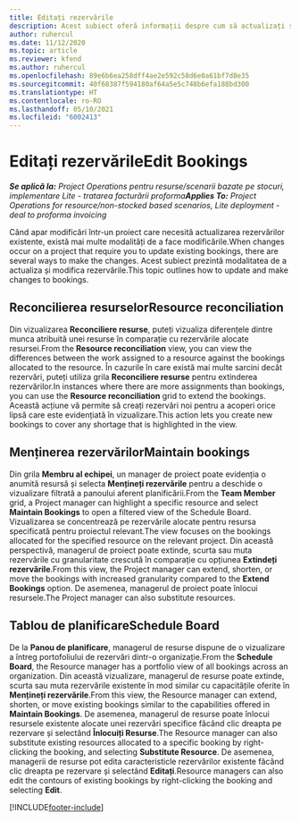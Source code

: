 ```yaml
---
title: Editați rezervările
description: Acest subiect oferă informații despre cum să actualizați și să modificați rezervările.
author: ruhercul
ms.date: 11/12/2020
ms.topic: article
ms.reviewer: kfend
ms.author: ruhercul
ms.openlocfilehash: 89e6b6ea258dff4ae2e592c58d6e0a61bf7d8e35
ms.sourcegitcommit: 40f68387f594180af64a5e5c748b6efa188bd300
ms.translationtype: HT
ms.contentlocale: ro-RO
ms.lasthandoff: 05/10/2021
ms.locfileid: "6002413"
---
```

# <a name="edit-bookings"></a><span data-ttu-id="9d472-103">Editați rezervările</span><span class="sxs-lookup"><span data-stu-id="9d472-103">Edit Bookings</span></span>

<span data-ttu-id="9d472-104">_**Se aplică la:** Project Operations pentru resurse/scenarii bazate pe stocuri, implementare Lite - tratarea facturării proforma_</span><span class="sxs-lookup"><span data-stu-id="9d472-104">_**Applies To:** Project Operations for resource/non-stocked based scenarios, Lite deployment - deal to proforma invoicing_</span></span>


<span data-ttu-id="9d472-105">Când apar modificări într-un proiect care necesită actualizarea rezervărilor existente, există mai multe modalități de a face modificările.</span><span class="sxs-lookup"><span data-stu-id="9d472-105">When changes occur on a project that require you to update existing bookings, there are several ways to make the changes.</span></span> <span data-ttu-id="9d472-106">Acest subiect prezintă modalitatea de a actualiza și modifica rezervările.</span><span class="sxs-lookup"><span data-stu-id="9d472-106">This topic outlines how to update and make changes to bookings.</span></span>

## <a name="resource-reconciliation"></a><span data-ttu-id="9d472-107">Reconcilierea resurselor</span><span class="sxs-lookup"><span data-stu-id="9d472-107">Resource reconciliation</span></span>

<span data-ttu-id="9d472-108">Din vizualizarea **Reconciliere resurse**, puteți vizualiza diferențele dintre munca atribuită unei resurse în comparație cu rezervările alocate resursei.</span><span class="sxs-lookup"><span data-stu-id="9d472-108">From the **Resource reconciliation** view, you can view the differences between the work assigned to a resource against the bookings allocated to the resource.</span></span> <span data-ttu-id="9d472-109">În cazurile în care există mai multe sarcini decât rezervări, puteți utiliza grila **Reconciliere resurse** pentru extinderea rezervărilor.</span><span class="sxs-lookup"><span data-stu-id="9d472-109">In instances where there are more assignments than bookings, you can use the **Resource reconciliation** grid to extend the bookings.</span></span> <span data-ttu-id="9d472-110">Această acțiune vă permite să creați rezervări noi pentru a acoperi orice lipsă care este evidențiată în vizualizare.</span><span class="sxs-lookup"><span data-stu-id="9d472-110">This action lets you create new bookings to cover any shortage that is highlighted in the view.</span></span>

## <a name="maintain-bookings"></a><span data-ttu-id="9d472-111">Menținerea rezervărilor</span><span class="sxs-lookup"><span data-stu-id="9d472-111">Maintain bookings</span></span>

<span data-ttu-id="9d472-112">Din grila **Membru al echipei**, un manager de proiect poate evidenția o anumită resursă și selecta **Mențineți rezervările** pentru a deschide o vizualizare filtrată a panoului aferent planificării.</span><span class="sxs-lookup"><span data-stu-id="9d472-112">From the **Team Member** grid, a Project manager can highlight a specific resource and select **Maintain Bookings** to open a filtered view of the Schedule Board.</span></span> <span data-ttu-id="9d472-113">Vizualizarea se concentrează pe rezervările alocate pentru resursa specificată pentru proiectul relevant.</span><span class="sxs-lookup"><span data-stu-id="9d472-113">The view focuses on the bookings allocated for the specified resource on the relevant project.</span></span> <span data-ttu-id="9d472-114">Din această perspectivă, managerul de proiect poate extinde, scurta sau muta rezervările cu granularitate crescută în comparație cu opțiunea **Extindeți rezervările**.</span><span class="sxs-lookup"><span data-stu-id="9d472-114">From this view, the Project manager can extend, shorten, or move the bookings with increased granularity compared to the **Extend Bookings** option.</span></span> <span data-ttu-id="9d472-115">De asemenea, managerul de proiect poate înlocui resursele.</span><span class="sxs-lookup"><span data-stu-id="9d472-115">The Project manager can also substitute resources.</span></span>

## <a name="schedule-board"></a><span data-ttu-id="9d472-116">Tablou de planificare</span><span class="sxs-lookup"><span data-stu-id="9d472-116">Schedule Board</span></span>

<span data-ttu-id="9d472-117">De la **Panou de planificare**, managerul de resurse dispune de o vizualizare a întreg portofoliului de rezervări dintr-o organizație.</span><span class="sxs-lookup"><span data-stu-id="9d472-117">From the **Schedule Board**, the Resource manager has a portfolio view of all bookings across an organization.</span></span> <span data-ttu-id="9d472-118">Din această vizualizare, managerul de resurse poate extinde, scurta sau muta rezervările existente în mod similar cu capacitățile oferite în **Mențineți rezervările**.</span><span class="sxs-lookup"><span data-stu-id="9d472-118">From this view, the Resource manager can extend, shorten, or move existing bookings similar to the capabilities offered in **Maintain Bookings**.</span></span> <span data-ttu-id="9d472-119">De asemenea, managerul de resurse poate înlocui resursele existente alocate unei rezervări specifice făcând clic dreapta pe rezervare și selectând **Înlocuiți Resurse**.</span><span class="sxs-lookup"><span data-stu-id="9d472-119">The Resource manager can also substitute existing resources allocated to a specific booking by right-clicking the booking, and selecting **Substitute Resource**.</span></span> <span data-ttu-id="9d472-120">De asemenea, managerii de resurse pot edita caracteristicle rezervărilor existente făcând clic dreapta pe rezervare și selectând **Editați**.</span><span class="sxs-lookup"><span data-stu-id="9d472-120">Resource managers can also edit the contours of existing bookings by right-clicking the booking and selecting **Edit**.</span></span>


[!INCLUDE[footer-include](../includes/footer-banner.md)]